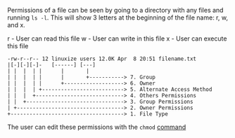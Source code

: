 
Permissions of a file can be seen by going to a directory with any files and running
`ls -l`. This will show 3 letters at the beginning of the file name: r, w, and x.

r - User can read this file
w - User can write in this file
x - User can execute this file

```
-rw-r--r-- 12 linuxize users 12.0K Apr  8 20:51 filename.txt
|[-][-][-]-   [------] [---]
| |  |  | |      |       |
| |  |  | |      |       +-----------> 7. Group
| |  |  | |      +-------------------> 6. Owner
| |  |  | +--------------------------> 5. Alternate Access Method
| |  |  +----------------------------> 4. Others Permissions
| |  +-------------------------------> 3. Group Permissions
| +----------------------------------> 2. Owner Permissions
+------------------------------------> 1. File Type
```

The user can edit these permissions with the `chmod` [command](Commands.md) 